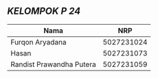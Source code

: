 ## ***KELOMPOK P 24***
| Nama      | NRP         |
  |-----------|-------------|
  | Furqon Aryadana | 5027231024   |
  | Hasan | 5027231073  |  
  | Randist Prawandha Putera  | 5027231059  |
